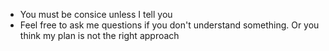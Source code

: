 - You must be consice unless I tell you
- Feel free to ask me questions if you don't understand something. Or you think my plan is not the right approach
